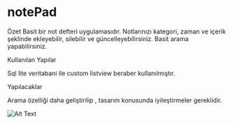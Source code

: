 # notePad
Özet
Basit bir not defteri uygulamasıdır. Notlarınızı kategori, zaman ve içerik şeklinde ekleyebilir, silebilir ve güncelleyebilirsiniz. Basit arama yapabilirsiniz.

Kullanılan Yapılar

Sql lite veritabani ile custom listview beraber kullanılmıştır.

Yapılacaklar

Arama özelliği daha geliştirilip , tasarım konusunda iyileştirmeler gereklidir.

![Alt Text](https://media.giphy.com/media/vFKqnCdLPNOKc/note.gif)

